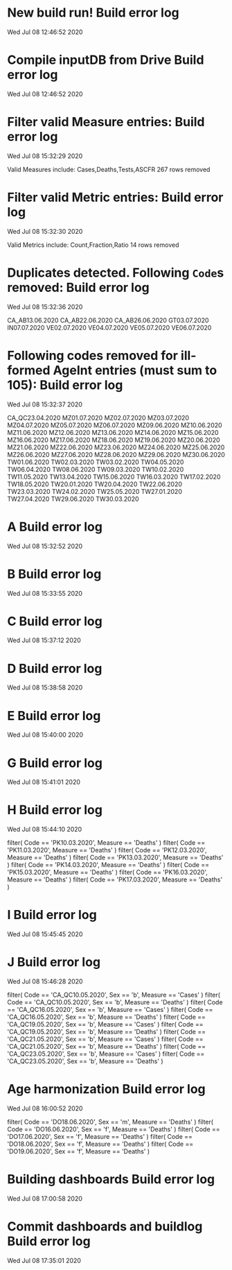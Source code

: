 
# New build run! Build error log
 Wed Jul 08 12:46:52 2020 


# Compile inputDB from Drive Build error log
 Wed Jul 08 12:46:52 2020 


# Filter valid Measure entries: Build error log
 Wed Jul 08 15:32:29 2020 

Valid Measures include: Cases,Deaths,Tests,ASCFR
 267 rows removed
# Filter valid Metric entries: Build error log
 Wed Jul 08 15:32:30 2020 

Valid Metrics include: Count,Fraction,Ratio
 14 rows removed
# Duplicates detected. Following `Code`s removed: Build error log
 Wed Jul 08 15:32:36 2020 

CA_AB13.06.2020
CA_AB22.06.2020
CA_AB26.06.2020
GT03.07.2020
IN07.07.2020
VE02.07.2020
VE04.07.2020
VE05.07.2020
VE06.07.2020
# Following codes removed for ill-formed AgeInt entries (must sum to 105): Build error log
 Wed Jul 08 15:32:37 2020 

CA_QC23.04.2020
MZ01.07.2020
MZ02.07.2020
MZ03.07.2020
MZ04.07.2020
MZ05.07.2020
MZ06.07.2020
MZ09.06.2020
MZ10.06.2020
MZ11.06.2020
MZ12.06.2020
MZ13.06.2020
MZ14.06.2020
MZ15.06.2020
MZ16.06.2020
MZ17.06.2020
MZ18.06.2020
MZ19.06.2020
MZ20.06.2020
MZ21.06.2020
MZ22.06.2020
MZ23.06.2020
MZ24.06.2020
MZ25.06.2020
MZ26.06.2020
MZ27.06.2020
MZ28.06.2020
MZ29.06.2020
MZ30.06.2020
TW01.06.2020
TW02.03.2020
TW03.02.2020
TW04.05.2020
TW06.04.2020
TW08.06.2020
TW09.03.2020
TW10.02.2020
TW11.05.2020
TW13.04.2020
TW15.06.2020
TW16.03.2020
TW17.02.2020
TW18.05.2020
TW20.01.2020
TW20.04.2020
TW22.06.2020
TW23.03.2020
TW24.02.2020
TW25.05.2020
TW27.01.2020
TW27.04.2020
TW29.06.2020
TW30.03.2020
# A Build error log
 Wed Jul 08 15:32:52 2020 


# B Build error log
 Wed Jul 08 15:33:55 2020 


# C Build error log
 Wed Jul 08 15:37:12 2020 


# D Build error log
 Wed Jul 08 15:38:58 2020 


# E Build error log
 Wed Jul 08 15:40:00 2020 


# G Build error log
 Wed Jul 08 15:41:01 2020 


# H Build error log
 Wed Jul 08 15:44:10 2020 

filter( Code == 'PK10.03.2020', Measure == 'Deaths' )
filter( Code == 'PK11.03.2020', Measure == 'Deaths' )
filter( Code == 'PK12.03.2020', Measure == 'Deaths' )
filter( Code == 'PK13.03.2020', Measure == 'Deaths' )
filter( Code == 'PK14.03.2020', Measure == 'Deaths' )
filter( Code == 'PK15.03.2020', Measure == 'Deaths' )
filter( Code == 'PK16.03.2020', Measure == 'Deaths' )
filter( Code == 'PK17.03.2020', Measure == 'Deaths' )

# I Build error log
 Wed Jul 08 15:45:45 2020 


# J Build error log
 Wed Jul 08 15:46:28 2020 

filter( Code == 'CA_QC10.05.2020', Sex == 'b', Measure == 'Cases' )
filter( Code == 'CA_QC10.05.2020', Sex == 'b', Measure == 'Deaths' )
filter( Code == 'CA_QC16.05.2020', Sex == 'b', Measure == 'Cases' )
filter( Code == 'CA_QC16.05.2020', Sex == 'b', Measure == 'Deaths' )
filter( Code == 'CA_QC19.05.2020', Sex == 'b', Measure == 'Cases' )
filter( Code == 'CA_QC19.05.2020', Sex == 'b', Measure == 'Deaths' )
filter( Code == 'CA_QC21.05.2020', Sex == 'b', Measure == 'Cases' )
filter( Code == 'CA_QC21.05.2020', Sex == 'b', Measure == 'Deaths' )
filter( Code == 'CA_QC23.05.2020', Sex == 'b', Measure == 'Cases' )
filter( Code == 'CA_QC23.05.2020', Sex == 'b', Measure == 'Deaths' )

# Age harmonization Build error log
 Wed Jul 08 16:00:52 2020 

filter( Code == 'DO18.06.2020', Sex == 'm', Measure == 'Deaths' )
filter( Code == 'DO16.06.2020', Sex == 'f', Measure == 'Deaths' )
filter( Code == 'DO17.06.2020', Sex == 'f', Measure == 'Deaths' )
filter( Code == 'DO18.06.2020', Sex == 'f', Measure == 'Deaths' )
filter( Code == 'DO19.06.2020', Sex == 'f', Measure == 'Deaths' )

# Building dashboards Build error log
 Wed Jul 08 17:00:58 2020 


# Commit dashboards and buildlog Build error log
 Wed Jul 08 17:35:01 2020 

